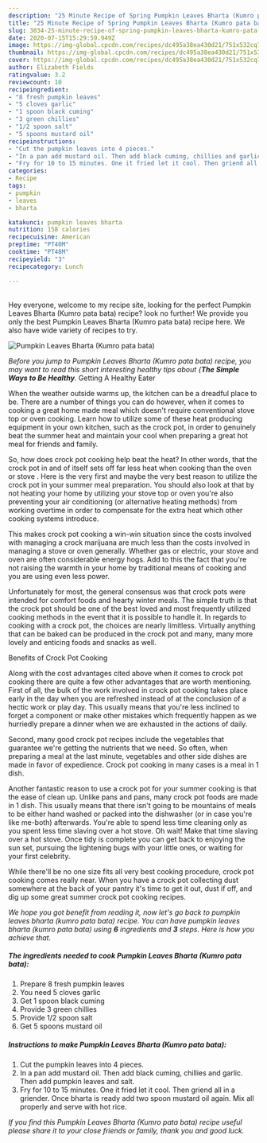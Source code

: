 ```yaml
---
description: "25 Minute Recipe of Spring Pumpkin Leaves Bharta (Kumro pata bata)"
title: "25 Minute Recipe of Spring Pumpkin Leaves Bharta (Kumro pata bata)"
slug: 3034-25-minute-recipe-of-spring-pumpkin-leaves-bharta-kumro-pata-bata
date: 2020-07-15T15:29:59.949Z
image: https://img-global.cpcdn.com/recipes/dc495a38ea430d21/751x532cq70/pumpkin-leaves-bharta-kumro-pata-bata-recipe-main-photo.jpg
thumbnail: https://img-global.cpcdn.com/recipes/dc495a38ea430d21/751x532cq70/pumpkin-leaves-bharta-kumro-pata-bata-recipe-main-photo.jpg
cover: https://img-global.cpcdn.com/recipes/dc495a38ea430d21/751x532cq70/pumpkin-leaves-bharta-kumro-pata-bata-recipe-main-photo.jpg
author: Elizabeth Fields
ratingvalue: 3.2
reviewcount: 10
recipeingredient:
- "8 fresh pumpkin leaves"
- "5 cloves garlic"
- "1 spoon black cuming"
- "3 green chillies"
- "1/2 spoon salt"
- "5 spoons mustard oil"
recipeinstructions:
- "Cut the pumpkin leaves into 4 pieces."
- "In a pan add mustard oil. Then add black cuming, chillies and garlic. Then add pumpkin leaves and salt."
- "Fry for 10 to 15 minutes. One it fried let it cool. Then griend all in a griender. Once bharta is ready add two spoon mustard oil again. Mix all properly and serve with hot rice."
categories:
- Recipe
tags:
- pumpkin
- leaves
- bharta

katakunci: pumpkin leaves bharta 
nutrition: 158 calories
recipecuisine: American
preptime: "PT40M"
cooktime: "PT48M"
recipeyield: "3"
recipecategory: Lunch

---
```

<br>
Hey everyone, welcome to my recipe site, looking for the perfect Pumpkin Leaves Bharta (Kumro pata bata) recipe? look no further! We provide you only the best Pumpkin Leaves Bharta (Kumro pata bata) recipe here. We also have wide variety of recipes to try.
<br>


![Pumpkin Leaves Bharta (Kumro pata bata)](https://img-global.cpcdn.com/recipes/dc495a38ea430d21/751x532cq70/pumpkin-leaves-bharta-kumro-pata-bata-recipe-main-photo.jpg)

<i>Before you jump to Pumpkin Leaves Bharta (Kumro pata bata) recipe, you may want to read this short interesting healthy tips about {<strong>The Simple Ways to Be Healthy</strong>.</i>
Getting A Healthy Eater


When the weather outside warms up, the kitchen can be a dreadful place to be. There are a number of things you can do however, when it comes to cooking a great home made meal which doesn't require conventional stove top or oven cooking. Learn how to utilize some of these heat producing equipment in your own kitchen, such as the crock pot, in order to genuinely beat the summer heat and maintain your cool when preparing a great hot meal for friends and family.

So, how does crock pot cooking help beat the heat? In other words, that the crock pot in and of itself sets off far less heat when cooking than the oven or stove . Here is the very first and maybe the very best reason to utilize the crock pot in your summer meal preparation. You should also look at that by not heating your home by utilizing your stove top or oven you're also preventing your air conditioning (or alternative heating methods) from working overtime in order to compensate for the extra heat which other cooking systems introduce.

This makes crock pot cooking a win-win situation since the costs involved with managing a crock marijuana are much less than the costs involved in managing a stove or oven generally. Whether gas or electric, your stove and oven are often considerable energy hogs. Add to this the fact that you're not raising the warmth in your home by traditional means of cooking and you are using even less power.

Unfortunately for most, the general consensus was that crock pots were intended for comfort foods and hearty winter meals.  The simple truth is that the crock pot should be one of the best loved and most frequently utilized cooking methods in the event that it is possible to handle it. In regards to cooking with a crock pot, the choices are nearly limitless.  Virtually anything that can be baked can be produced in the crock pot and many, many more lovely and enticing foods and snacks as well.

Benefits of Crock Pot Cooking

Along with the cost advantages cited above when it comes to crock pot cooking there are quite a few other advantages that are worth mentioning. First of all, the bulk of the work involved in crock pot cooking takes place early in the day when you are refreshed instead of at the conclusion of a hectic work or play day. This usually means that you're less inclined to forget a component or make other mistakes which frequently happen as we hurriedly prepare a dinner when we are exhausted in the actions of daily.

Second, many good crock pot recipes include the vegetables that guarantee we're getting the nutrients that we need. So often, when preparing a meal at the last minute, vegetables and other side dishes are made in favor of expedience. Crock pot cooking in many cases is a meal in 1 dish.

Another fantastic reason to use a crock pot for your summer cooking is that the ease of clean up.  Unlike pans and pans, many crock pot foods are made in 1 dish. This usually means that there isn't going to be mountains of meals to be either hand washed or packed into the dishwasher (or in case you're like me-both) afterwards. You're able to spend less time cleaning only as you spent less time slaving over a hot stove. Oh wait! Make that time slaving over a hot stove. Once tidy is complete you can get back to enjoying the sun set, pursuing the lightening bugs with your little ones, or waiting for your first celebrity.

While there'll be no one size fits all very best cooking procedure, crock pot cooking comes really near. When you have a crock pot collecting dust somewhere at the back of your pantry it's time to get it out, dust if off, and dig up some great summer crock pot cooking recipes.


<i>We hope you got benefit from reading it, now let's go back to pumpkin leaves bharta (kumro pata bata) recipe. You can have pumpkin leaves bharta (kumro pata bata) using <strong>6</strong> ingredients and <strong>3</strong> steps. Here is how you achieve that.
</i>

##### The ingredients needed to cook Pumpkin Leaves Bharta (Kumro pata bata):

1. Prepare 8 fresh pumpkin leaves
1. You need 5 cloves garlic
1. Get 1 spoon black cuming
1. Provide 3 green chillies
1. Provide 1/2 spoon salt
1. Get 5 spoons mustard oil


##### Instructions to make Pumpkin Leaves Bharta (Kumro pata bata):

1. Cut the pumpkin leaves into 4 pieces.
1. In a pan add mustard oil. Then add black cuming, chillies and garlic. Then add pumpkin leaves and salt.
1. Fry for 10 to 15 minutes. One it fried let it cool. Then griend all in a griender. Once bharta is ready add two spoon mustard oil again. Mix all properly and serve with hot rice.




<i>If you find this Pumpkin Leaves Bharta (Kumro pata bata) recipe useful please share it to your close friends or family, thank you and good luck.</i>
